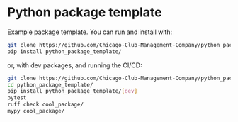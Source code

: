 # Python package template

Example package template. You can run and install with:

```bash
git clone https://github.com/Chicago-Club-Management-Company/python_package_template
pip install python_package_template/
```

or, with dev packages, and running the CI/CD:

```bash
git clone https://github.com/Chicago-Club-Management-Company/python_package_template
cd python_package_template/
pip install python_package_template/[dev]
pytest
ruff check cool_package/
mypy cool_package/
```